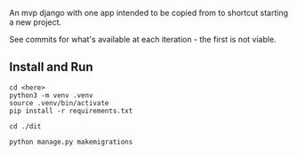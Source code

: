 An mvp django with one app intended to be copied from to shortcut starting a new project.

See commits for what's available at each iteration - the first is not viable.

## Install and Run

```
cd <here>
python3 -m venv .venv
source .venv/bin/activate
pip install -r requirements.txt

cd ./dit

python manage.py makemigrations
```